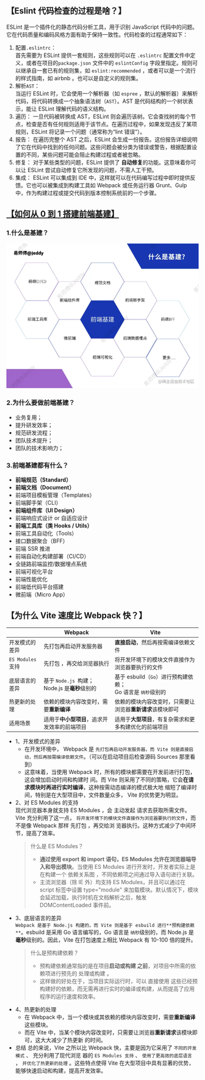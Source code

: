 <!--
 * @Description:
 * @Date: 2024-11-08 13:05:42
 * @LastEditTime: 2024-11-14 15:55:18
-->

## 【Eslint 代码检查的过程是啥？】

ESLint 是⼀个插件化的静态代码分析⼯具，⽤于识别 JavaScript 代码中的问题。它在代码质量和编码⻛格⽅⾯有助于保持⼀致性。代码检查的过程通常如下：

1. 配置`.eslintrc`：  
   ⾸先需要为 ESLint 提供⼀套规则，这些规则可以在 `.eslintrc` 配置⽂件中定义，或者在项⽬的`package.json` ⽂件中的 `eslintConfig` 字段⾥指定。规则可以继承⾃⼀套已有的规则集，如 `eslint:recommended` ，或者可以是⼀个流⾏的样式指南，如 airbnb 。也可以是⾃定义的规则集。
2. 解析`AST`：  
   当运⾏ ESLint 时，它会使⽤⼀个解析器（如 `espree` ，默认的解析器）来解析代码，将代码转换成⼀个抽象语法树（`AST`）。AST 是代码结构的⼀个树状表⽰，能让 ESLint 理解代码的语义结构。
3. 遍历：
   ⼀旦代码被转换成 AST，ESLint 则会遍历该树。它会查找树的每个节点，检查是否有任何规则适⽤于该节点。在遍历过程中，如果发现违反了某项规则，ESLint 将记录⼀个问题（通常称为“lint 错误”）。
4. 报告：
   在遍历完整个 AST 之后，ESLint 会⽣成⼀份报告。这份报告详细说明了它在代码中找到的任何问题。这些问题会被分类为错误或警告，根据配置设置的不同，某些问题可能会阻⽌构建过程或者被忽略。
5. 修复：
   对于某些类型的问题，ESLint 提供了 **⾃动修复**的功能。这意味着你可以让 ESLint 尝试⾃动修复它所发现的问题，不需⼈⼯⼲预。
6. 集成：
   ESLint 可以集成到 IDE 中，这样就可以在代码编写过程中即时提供反馈。它也可以被集成到构建⼯具如 Webpack 或任务运⾏器 Grunt、Gulp 中，作为构建过程或提交代码到版本控制系统前的⼀个步骤。

## [【如何从 0 到 1 搭建前端基建】](https://juejin.cn/post/7144881028661723167)

### 1.什么是基建？

![alt text](image.png)

### 2.为什么要做前端基建？

- 业务复⽤；
- 提升研发效率；
- 规范研发流程；
- 团队技术提升；
- 团队的技术影响⼒；

### 3.前端基建都有什么？

- **前端规范（Standard）**
- **前端⽂档（Document）**
- 前端项⽬模板管理（Templates）
- 前端脚⼿架（CLI）
- **前端组件库（UI Design）**
- 前端响应式设计 or ⾃适应设计
- **前端⼯具库（类 Hooks / Utils）**
- 前端⼯具⾃动化（Tools）
- 接⼝数据聚合（BFF）
- 前端 SSR 推进
- 前端⾃动化构建部署（CI/CD）
- 全链路前端监控/数据埋点系统
- 前端可视化平台
- 前端性能优化
- 前端低代码平台搭建
- 微前端（Micro App）

## 【为什么 Vite 速度⽐ Webpack 快？】

|                   | Webpack                                           | Vite                                                           |
| ----------------- | ------------------------------------------------- | -------------------------------------------------------------- |
| 开发模式的差异    | 先打包再启动开发服务器                            | **直接启动**，然后再按需编译依赖⽂件                           |
| `ES Modules` ⽀持 | 先打包 ，再交给浏览器执⾏                         | 将开发环境下的模块⽂件直接作为浏览器要执⾏的⽂件               |
| 底层语⾔的差异    | 基于 `Node.js `构建；<br>Node.js 是**毫秒**级别的 | 基于 esbuild（`Go`）进⾏预构建依赖；<br>Go 语⾔是 `纳秒`级别的 |
| 热更新的处理      | 依赖的模块内容改变时，需要**重新编译**            | 依赖的模块内容改变时，只需要让浏览器**重新请求**该模块即可     |
| 适用场景          | 适用于**中小型项目**，追求开发效率的前端项目          | 适用于**大型项目**，有复杂需求和更多构建优化的前端项目             |

- 1、开发模式的差异
  - 在开发环境中， Webpack 是 `先打包再启动开发服务器，⽽ Vite 则是直接启动，然后再按需编译依赖⽂件`。（可以在启动项⽬后检查源码 Sources 那⾥看到）
  - 这意味着，当使⽤ Webpack 时，所有的模块都需要在开发前进⾏打包，这会增加启动时间和构建时
    间。⽽ Vite 则采⽤了不同的策略，它会**在请求模块时再进⾏实时编译**，这种按需动态编译的模式极⼤地
    缩短了编译时间，特别是在⼤型项⽬中，⽂件数量众多， Vite 的优势更为明显。
- 2、对 ES Modules 的⽀持  
  现代浏览器本⾝就⽀持 ES Modules ，会 主动发起 请求去获取所需⽂件。Vite 充分利⽤了这⼀点，
  `将开发环境下的模块⽂件直接作为浏览器要执⾏的⽂件`，⽽不是像 Webpack 那样 先打包 ，再交给浏
  览器执⾏。这种⽅式减少了中间环节，提⾼了效率。
  > 什么是 ES Modules？
  >
  > - **通过使⽤ export 和 import 语句，ES Modules 允许在浏览器端导⼊和导出模块**。当使⽤ ES Modules 进⾏开发时，开发者实际上是在构建⼀个 依赖关系图 ，不同依赖项之间通过导⼊语句进⾏关联。
  > - 主流浏览器（除 IE 外）均⽀持 ES Modules，并且可以通过在 script 标签中设置 type="module" 来加载模块。默认情况下，模块会延迟加载，执⾏时机在⽂档解析之后，触发 DOMContentLoaded 事件前。
- 3、底层语⾔的差异  
  `Webpack 是基于 Node.js 构建的，⽽ Vite 则是基于 esbuild 进⾏**预构建依赖**`。esbuild 是采⽤ Go 语⾔编写的，Go 语⾔是 `纳秒`级别的，⽽ Node.js 是**毫秒**级别的。因此，Vite 在打包速度上相⽐ Webpack 有 10-100 倍的提升。
  > 什么是预构建依赖？
  >
  > - 预构建依赖通常指的是在项⽬**启动或构建 之前**，对项⽬中所需的依赖项进⾏预先的 处理或构建 。
  > - 这样做的好处在于，当项⽬实际运⾏时，可以 直接使⽤ 这些已经预构建好的依赖，⽽⽆需再进⾏实时的编译或构建，从⽽提⾼了应⽤程序的运⾏速度和效率。
- 4、热更新的处理
  - 在 Webpack 中，当⼀个模块或其依赖的模块内容改变时，需要**重新编译**这些模块。
  - ⽽在 Vite 中，当某个模块内容改变时，只需要让浏览器**重新请求**该模块即可，这⼤⼤减少了热更新
    的时间。
- 总结
  总的来说，Vite 之所以⽐ Webpack 快，主要是因为它采⽤了 `不同的开发模式` 、 充分利⽤了现代浏览
  器的 `ES Modules ⽀持` 、 `使⽤了更⾼效的底层语⾔` ， `并优化了热更新的处理` 。这些特点使得
  Vite 在⼤型项⽬中具有显著的优势，能够快速启动和构建，提⾼开发效率。
